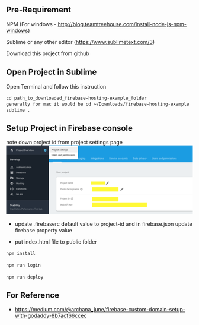 

## Pre-Requirement

NPM (For windows - http://blog.teamtreehouse.com/install-node-js-npm-windows) 

Sublime or any other editor (https://www.sublimetext.com/3)

Download this project from github 

## Open Project in Sublime

Open Terminal and follow this instruction

```
cd path_to_downloaded_firebase-hosting-example_folder 
generally for mac it would be cd ~/Downloads/firebase-hosting-example
sublime .
```

## Setup Project in Firebase console

note down project id from project settings page 
![](assets/img1.png)

* update .firebaserc default value to project-id and in firebase.json update firebase property value 


* put index.html file to public folder

```
npm install

npm run login

npm run deploy
```

## For Reference

* https://medium.com/@archana_june/firebase-custom-domain-setup-with-godaddy-8b7acf66ccec
